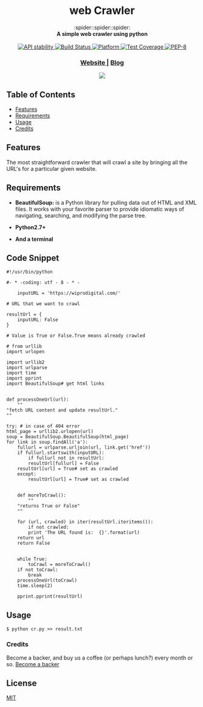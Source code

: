 <h1 align="center">web Crawler</h1>

<div align="center">
  :spider::spider::spider:
</div>
<div align="center">
  <strong>A simple web crawler using python</strong>
</div>
<br />

<div align="center">
  <!-- Stability -->
  <a href="https://nodejs.org/api/documentation.html#documentation_stability_index">
    <img src="https://img.shields.io/badge/stability-experimental-orange.svg?style=flat-square"
      alt="API stability" />
  </a>
  <!-- Build Status -->
  <a href="">
    <img src="https://img.shields.io/travis/choojs/choo/master.svg?style=flat-square"
      alt="Build Status" />
  </a>
  
  <!-- Platform -->
  <a href="">
    <img src="https://img.shields.io/badge/Python-2.7%7C3.5-green.svg"
      alt="Platform" />
  </a>
  <!-- Test Coverage -->
  <a href="o">
    <img src="https://img.shields.io/codecov/c/github/choojs/choo/master.svg?style=flat-square"
      alt="Test Coverage" />
  </a>
  <!-- Standard -->
  <a href="https://www.datacamp.com/community/tutorials/pep8-tutorial-python-code">
    <img src="https://img.shields.io/badge/Code%20Style-PEP--8-blue.svg"
      alt="PEP-8" />
  </a>
</div>

<div align="center">
  <h3>
    <a href="https://abhishekshaha.github.io/">
      Website
    </a>
    <span> | </span>
    <a href=" Link to blog">
      Blog
    </a>
  </h3>
</div>

<p align="center">
 <img src="https://user-images.githubusercontent.com/9308669/45591088-be34a700-b93f-11e8-8994-0701e44d9187.gif">
</p>

## Table of Contents
- [Features](#features)
- [Requirements](#requirements)
- [Usage](#philosophy)
- [Credits](#support)

## Features

The most straightforward crawler that will crawl a site by bringing all the URL's for a particular given website.

## Requirements

- __BeautifulSoup:__ is a Python library for pulling data out of HTML and XML files. It works with your favorite parser to provide idiomatic ways of navigating, searching, and modifying the parse tree.

- __Python2.7+__
- __And a terminal__

## Code Snippet

```python:
#!/usr/bin/python

#- * -coding: utf - 8 - * -

    inputURL = 'https://wiprodigital.com/'

# URL that we want to crawl

resultUrl = {
    inputURL: False
}

# Value is True or False.True means already crawled

# from urllib
import urlopen

import urllib2
import urlparse
import time
import pprint
import BeautifulSoup# get html links


def processOneUrl(url):
    ""
"fetch URL content and update resultUrl."
""

try: # in case of 404 error
html_page = urllib2.urlopen(url)
soup = BeautifulSoup.BeautifulSoup(html_page)
for link in soup.findAll('a'):
    fullurl = urlparse.urljoin(url, link.get('href'))
    if fullurl.startswith(inputURL):
        if fullurl not in resultUrl:
        resultUrl[fullurl] = False
    resultUrl[url] = True# set as crawled
    except:
        resultUrl[url] = True# set as crawled


    def moreToCrawl():
        ""
    "returns True or False"
    ""

    for (url, crawled) in iter(resultUrl.iteritems()):
        if not crawled:
        print 'The URL found is:  {}'.format(url)
    return url
    return False


    while True:
        toCrawl = moreToCrawl()
    if not toCrawl:
        break
    processOneUrl(toCrawl)
    time.sleep(2)

    pprint.pprint(resultUrl)
```

## Usage
```
$ python cr.py >> result.txt
```

### Credits
Become a backer, and buy us a coffee (or perhaps lunch?) every month or so.
[Become a backer](https://opencollective.com/choo#backer)

## License
[MIT](https://tldrlegal.com/license/mit-license)

